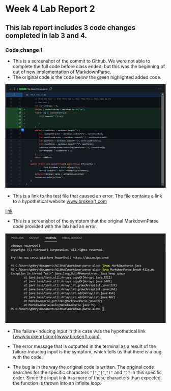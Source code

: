# Week 4 Lab Report 2
## This lab report includes 3 code changes completed in lab 3 and 4.

### Code change 1

* This is a screenshot of the commit to Github. We were not able to complete the full code before class ended, but this was the beginning of out of new implementation of MarkdownParse.
* The original code is the code below the green highlighted added code.

![Image](lab-report-2-ss/change1.png)

* This is a link to the test file that caused an error. The file contains a link to a hypothetical website www.broken().com

[link](https://github.com/Rygoh1/markdown-parse/blob/main/breakfile.md)

* This is a screenshot of the symptom that the original MarkdownParse code provided with the lab had an error. 

![Image](lab-report-2-ss/error1.png)

* The failure-inducing input in this case was the hypothetical link [www.broken().com](www.broken().com). 

* The error message that is outputted in the terminal as a result of the failure-inducing input is the symptom, which tells us that there is a bug with the code. 

* The bug is in the way the original code is written. The original code searches for the specific characters ```"["```,```"]"```,```"("``` and ```")"``` in this specific order. Since the input link has more of these characters than expected, the function is thrown into an infinite loop.